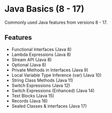 # Java Basics (8 - 17)

Commonly used Java features from versions 8 - 17.

## Features

- Functional Interfaces (Java 8)
- Lambda Expressions (Java 8)
- Stream API (Java 8)
- Optional (Java 8)
- Private Methods in Interfaces (Java 9)
- Local Variable Type Inference (var) (Java 10)
- String Class Methods (Java 11)
- Switch Expressions (Java 12)
- Switch Expressions (Enhanced) (Java 14)
- Text Blocks (Java 15)
- Records (Java 16)
- Sealed Classes & interfaces (Java 17)
